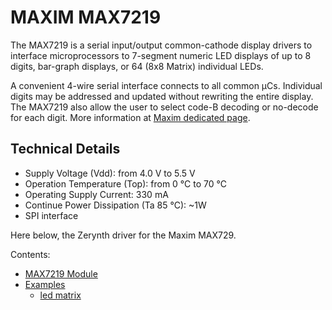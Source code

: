 # MAXIM MAX7219

The MAX7219 is a serial input/output common-cathode display drivers to interface microprocessors to 7-segment numeric LED displays of up to 8 digits, bar-graph displays, or 64 (8x8 Matrix) individual LEDs.

A convenient 4-wire serial interface connects to all common µCs. Individual digits may be addressed and updated without rewriting the entire display. The MAX7219 also allow the user to select code-B decoding or no-decode for each digit.
More information at [Maxim dedicated page](https://www.maximintegrated.com/en/products/power/display-power-control/MAX7219.html/tb_tab2).

## Technical Details


* Supply Voltage (Vdd): from 4.0 V to 5.5 V
* Operation Temperature (Top): from 0 °C to 70 °C
* Operating Supply Current: 330 mA
* Continue Power Dissipation (Ta 85 °C): ~1W
* SPI interface

Here below, the Zerynth driver for the Maxim MAX729.


 Contents:
 
 -   [MAX7219 Module](/latest/reference/libs/maxim/max7219/docs/max7219/)
 -   [Examples](/latest/reference/libs/maxim/max7219/docs/examples/)
     -   [led matrix](/latest/reference/libs/maxim/max7219/docs/examples/#led-matrix)


<!--stackedit_data:
eyJoaXN0b3J5IjpbMTAyMzIzMzY2NV19
-->
